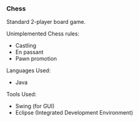 ### Chess

Standard 2-player board game.

Unimplemented Chess rules: 
* Castling
* En passant
* Pawn promotion

Languages Used:
* Java

Tools Used:
* Swing (for GUI)
* Eclipse (Integrated Development Environment)